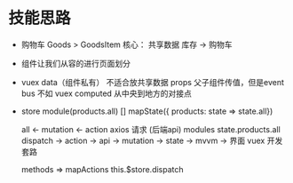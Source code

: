 # 技能思路


- 购物车
Goods > GoodsItem
核心： 共享数据 库存 -> 购物车
- 组件让我们从容的进行页面划分
- vuex data（组件私有） 不适合放共享数据
  props 父子组件传值，但是event bus 不如 vuex
  computed 从中央到地方的对接点

- store   module(products.all) []
  mapState({ products: state => state.all})

  all <- mutation <- action axios 请求 (后端api)
  modules state.products.all
  dispatch -> action -> api -> mutation -> state -> mvvm -> 界面 vuex 开发套路
  
  methods => mapActions
  this.$store.dispatch
  
  
